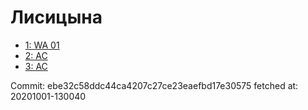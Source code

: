 # Лисицына
- [1: WA 01](1.md)
- [2: AC](2.md)
- [3: AC](3.md)

Commit: ebe32c58ddc44ca4207c27ce23eaefbd17e30575
 fetched at: 20201001-130040

